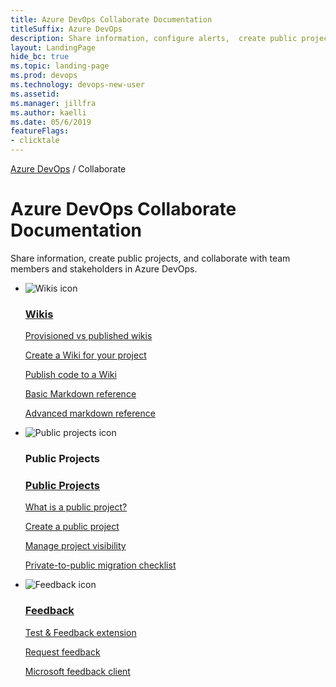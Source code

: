 ```yaml
---
title: Azure DevOps Collaborate Documentation 
titleSuffix: Azure DevOps
description: Share information, configure alerts,  create public projects, and collaborate with team members in Azure DevOps
layout: LandingPage
hide_bc: true
ms.topic: landing-page
ms.prod: devops 
ms.technology: devops-new-user
ms.assetid:  
ms.manager: jillfra 
ms.author: kaelli 
ms.date: 05/6/2019
featureFlags:
- clicktale 
---
```



<p><a href="/azure/devops/index">Azure DevOps</a>  /  Collaborate</p>


# Azure DevOps Collaborate Documentation 

Share information, create public projects, and collaborate with team members and stakeholders in Azure DevOps.


<ul class="panelContent cardsF">
    <li>
        <div class="cardSize">
            <div class="cardPadding">
                <div class="card">
                    <div class="cardImageOuter">
                        <div class="cardImage">
                            <img src="https://docs.microsoft.com/media/common/i_reference.svg" alt="Wikis icon" />
                        </div>
                    </div>
                    <div class="cardText">
                        <h3><a href="/azure/devops/project/wiki/index">Wikis</a></h3>
                        <p>
                            <a href="/azure/devops/project/wiki/provisioned-vs-published-wiki">Provisioned vs published wikis</a>
                        </p>
                        <p>
                            <a href="/azure/devops/project/wiki/wiki-create-repo">Create a Wiki for your project</a>
                        </p>
                        <p>
                            <a href="/azure/devops/project/wiki/publish-repo-to-wiki">Publish code to a Wiki</a>
                        </p>
                        <p>
                            <a href="/azure/devops/project/wiki/markdown-guidance">Basic Markdown reference</a>
                        </p>
                        <p>
                            <a href="/azure/devops/project/wiki/wiki-markdown-guidance">Advanced markdown reference</a>
                        </p>
                    </div>
                </div>
            </div>
        </div>
    </li>
    <li>
        <div class="cardSize">
            <div class="cardPadding">
                <div class="card">
                    <div class="cardImageOuter">
                        <div class="cardImage">
                            <img src="https://docs.microsoft.com/media/common/i_web-color.svg" alt="Public projects icon" />
                        </div>
                    </div>
                    <div class="cardText">
                        <h3>Public Projects</h3>
                        <h3><a href="/azure/devops/organizations/public/index">Public Projects</a></h3>
                        <p>
                            <a href="/azure/devops/organizations/public/about-public-projects">What is a public project?</a>
                        </p>
                        <p>
                            <a href="/azure/devops/organizations/public/create-public-project">Create a public project</a>
                        </p>
                        <p>
                            <a href="/azure/devops/organizations/public/make-project-public">Manage project visibility</a>
                        </p>
                        <p>
                            <a href="/azure/devops/organizations/public/migration-checklist">Private-to-public migration checklist</a>
                        </p>
                    </div>
                </div>
            </div>
        </div>
    </li>
    <li>
        <div class="cardSize">
            <div class="cardPadding">
                <div class="card">
                    <div class="cardImageOuter">
                        <div class="cardImage">
                           <img src="https://docs.microsoft.com/media/common/i_feedback.svg" alt="Feedback icon" />
                        </div>
                    </div>
                    <div class="cardText">
                        <h3><a href="/azure/devops/project/feedback/index">Feedback</a></h3>
                        <p>
                            <a href="/azure/devops/test/request-stakeholder-feedback">Test & Feedback extension</a>
                        </p>
                        <p>
                            <a href="/azure/devops/project/feedback/get-feedback">Request feedback</a>
                        </p>
                        <p>
                            <a href="/azure/devops/project/feedback/give-feedback">Microsoft feedback client</a>
                        </p>
                    </div>
                </div>
            </div>
        </div>
    </li>
</ul>
